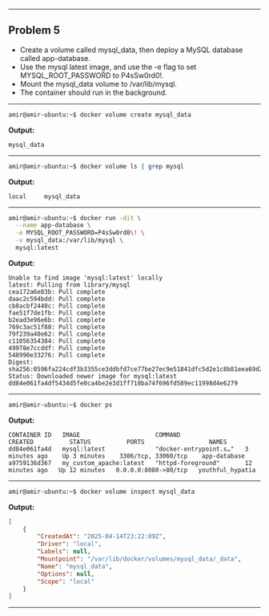 
---
## Problem 5
- Create a volume called mysql_data, then deploy a MySQL database called app-database. 
- Use the mysql latest image, and use the -e flag to set MYSQL_ROOT_PASSWORD to P4sSw0rd0!.
- Mount the mysql_data volume to /var/lib/mysql. 
- The container should run in the background.

---
```bash
amir@amir-ubuntu:~$ docker volume create mysql_data 
```
**Output:**
```text
mysql_data
```

---

```bash
amir@amir-ubuntu:~$ docker volume ls | grep mysql
```
**Output:**
```text
local     mysql_data
```

---

```bash
amir@amir-ubuntu:~$ docker run -dit \
  --name app-database \
  -e MYSQL_ROOT_PASSWORD=P4sSw0rd0\! \
  -v mysql_data:/var/lib/mysql \
  mysql:latest
```
**Output:**
```text
Unable to find image 'mysql:latest' locally
latest: Pulling from library/mysql
cea172a6e83b: Pull complete 
daac2c594bdd: Pull complete 
cb8acbf2440c: Pull complete 
fae51f7de1fb: Pull complete 
b2ead3e96e6b: Pull complete 
769c3ac51f88: Pull complete 
79f239a40e62: Pull complete 
c11056354384: Pull complete 
49978e7ccddf: Pull complete 
548990e33276: Pull complete 
Digest: sha256:0596fa224cdf3b3355ce3ddbfd7ce77be27ec9e51841dfc5d2e1c8b81eea69d2
Status: Downloaded newer image for mysql:latest
dd84e061fa4df5434d5fe0ca4be2e3d1ff718ba74f696fd589ec11998d4e6279
```

---

```bash
amir@amir-ubuntu:~$ docker ps
```
**Output:**
```text
CONTAINER ID   IMAGE                     COMMAND                  CREATED          STATUS          PORTS                  NAMES
dd84e061fa4d   mysql:latest              "docker-entrypoint.s…"   3 minutes ago    Up 3 minutes    3306/tcp, 33060/tcp    app-database
a9759136d367   my_custom_apache:latest   "httpd-foreground"       12 minutes ago   Up 12 minutes   0.0.0.0:8080->80/tcp   youthful_hypatia
```

---

```bash
amir@amir-ubuntu:~$ docker volume inspect mysql_data
```
**Output:**
```json
[
    {
        "CreatedAt": "2025-04-14T23:22:09Z",
        "Driver": "local",
        "Labels": null,
        "Mountpoint": "/var/lib/docker/volumes/mysql_data/_data",
        "Name": "mysql_data",
        "Options": null,
        "Scope": "local"
    }
]
```

---
